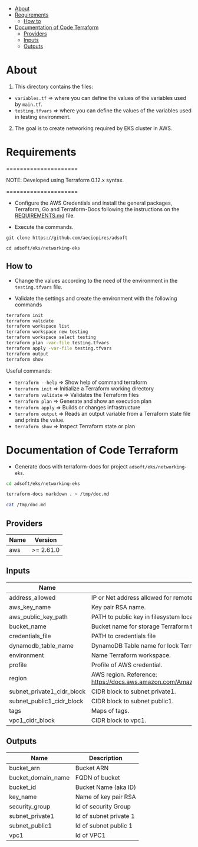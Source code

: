 <!-- TOC -->

- [About](#about)
- [Requirements](#requirements)
  - [How to](#how-to)
- [Documentation of Code Terraform](#documentation-of-code-terraform)
  - [Providers](#providers)
  - [Inputs](#inputs)
  - [Outputs](#outputs)

<!-- TOC -->
# About

1. This directory contains the files:<br>
  * ``variables.tf`` => where you can define the values of the variables used by ``main.tf``.<br>
  * ``testing.tfvars`` => where you can define the values of the variables used in testing environment.<br>
2. The goal is to create networking required by EKS cluster in AWS.

# Requirements

=====================

NOTE: Developed using Terraform 0.12.x syntax.

=====================

* Configure the AWS Credentials and install the general packages, Terraform, Go and Terraform-Docs following the instructions on the [REQUIREMENTS.md](REQUIREMENTS.md) file.

* Execute the commands.

```
git clone https://github.com/aeciopires/adsoft

cd adsoft/eks/networking-eks
```

## How to

* Change the values according to the need of the environment in the ``testing.tfvars`` file.

* Validate the settings and create the environment with the following commands

```bash
terraform init
terraform validate
terraform workspace list
terraform workspace new testing
terraform workspace select testing
terraform plan -var-file testing.tfvars
terraform apply -var-file testing.tfvars
terraform output
terraform show
```

Useful commands:

* ``terraform --help``   => Show help of command terraform<br>
* ``terraform init``     => Initialize a Terraform working directory<br>
* ``terraform validate`` => Validates the Terraform files<br>
* ``terraform plan``     => Generate and show an execution plan<br>
* ``terraform apply``    => Builds or changes infrastructure<br>
* ``terraform output``   => Reads an output variable from a Terraform state file and prints the value.<br>
* ``terraform show``     => Inspect Terraform state or plan<br>

# Documentation of Code Terraform


* Generate docs with terraform-docs for project ``adsoft/eks/networking-eks``.

```bash
cd adsoft/eks/networking-eks

terraform-docs markdown . > /tmp/doc.md

cat /tmp/doc.md
```

## Providers

| Name | Version |
|------|---------|
| aws | >= 2.61.0 |

## Inputs

| Name | Description | Type | Default | Required |
|------|-------------|------|---------|:-----:|
| address\_allowed | IP or Net address allowed for remote access. | `any` | n/a | yes |
| aws\_key\_name | Key pair RSA name. | `any` | n/a | yes |
| aws\_public\_key\_path | PATH to public key in filesystem local. | `any` | n/a | yes |
| bucket\_name | Bucket name for storage Terraform tfstate remote. | `any` | n/a | yes |
| credentials\_file | PATH to credentials file | `string` | `"~/.aws/credentials"` | no |
| dynamodb\_table\_name | DynamoDB Table name for lock Terraform tfstate remote. | `any` | n/a | yes |
| environment | Name Terraform workspace. | `any` | n/a | yes |
| profile | Profile of AWS credential. | `any` | n/a | yes |
| region | AWS region. Reference: https://docs.aws.amazon.com/AmazonRDS/latest/UserGuide/Concepts.RegionsAndAvailabilityZones.html | `any` | n/a | yes |
| subnet\_private1\_cidr\_block | CIDR block to subnet private1. | `any` | n/a | yes |
| subnet\_public1\_cidr\_block | CIDR block to subnet public1. | `any` | n/a | yes |
| tags | Maps of tags. | `map` | `{}` | no |
| vpc1\_cidr\_block | CIDR block to vpc1. | `any` | n/a | yes |

## Outputs

| Name | Description |
|------|-------------|
| bucket\_arn | Bucket ARN |
| bucket\_domain\_name | FQDN of bucket |
| bucket\_id | Bucket Name (aka ID) |
| key\_name | Name of key pair RSA |
| security\_group | Id of security Group |
| subnet\_private1 | Id of subnet private 1 |
| subnet\_public1 | Id of subnet public 1 |
| vpc1 | Id of VPC1 |

